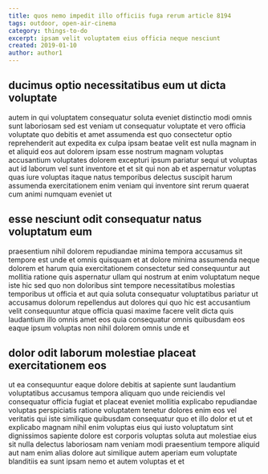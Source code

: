 ```yaml
---
title: quos nemo impedit illo officiis fuga rerum article 8194
tags: outdoor, open-air-cinema
category: things-to-do
excerpt: ipsam velit voluptatem eius officia neque nesciunt
created: 2019-01-10
author: author1
---
```


## ducimus optio necessitatibus eum ut dicta voluptate

autem in qui voluptatem consequatur soluta eveniet distinctio modi omnis sunt laboriosam sed est veniam ut consequatur voluptate et vero officia voluptate quo debitis et amet assumenda est quo consectetur optio reprehenderit aut expedita ex culpa ipsam beatae velit est nulla magnam in et aliquid eos aut dolorem ipsam esse nostrum magnam voluptas accusantium voluptates dolorem excepturi ipsum pariatur sequi ut voluptas aut id laborum vel sunt inventore et et sit qui non ab et aspernatur voluptas quas iure voluptas itaque natus temporibus delectus suscipit harum assumenda exercitationem enim veniam qui inventore sint rerum quaerat cum animi numquam eveniet ut

## esse nesciunt odit consequatur natus voluptatum eum

praesentium nihil dolorem repudiandae minima tempora accusamus sit tempore est unde et omnis quisquam et at dolore minima assumenda neque dolorem et harum quia exercitationem consectetur sed consequuntur aut mollitia ratione quis aspernatur ullam qui nostrum at enim voluptatum neque iste hic sed quo non doloribus sint tempore necessitatibus molestias temporibus ut officia et aut quia soluta consequatur voluptatibus pariatur ut accusamus dolorum repellendus aut dolores qui quo hic est accusantium velit consequuntur atque officia quasi maxime facere velit dicta quis laudantium illo omnis amet eos quia consequatur omnis quibusdam eos eaque ipsum voluptas non nihil dolorem omnis unde et

## dolor odit laborum molestiae placeat exercitationem eos

ut ea consequuntur eaque dolore debitis at sapiente sunt laudantium voluptatibus accusamus tempora aliquam quo unde reiciendis vel consequatur officia fugiat et placeat eveniet mollitia explicabo repudiandae voluptas perspiciatis ratione voluptatem tenetur dolores enim eos vel veritatis qui iste similique quibusdam consequatur quo et illo dolor et ut et explicabo magnam nihil enim voluptas eius qui iusto voluptatum sint dignissimos sapiente dolore est corporis voluptas soluta aut molestiae eius sit nulla delectus laboriosam nam veniam modi praesentium tempore aliquid aut nam enim alias dolore aut similique autem aperiam eum voluptate blanditiis ea sunt ipsam nemo et autem voluptas et et
